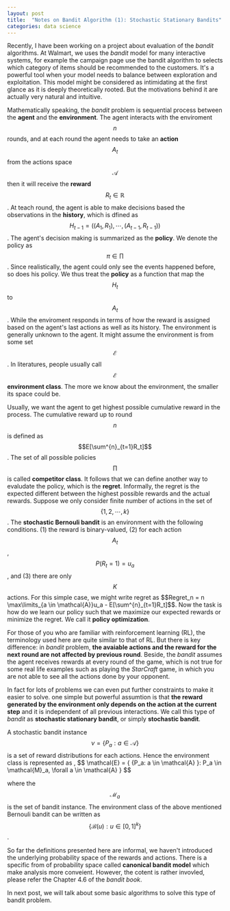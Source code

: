 ```yaml
---
layout: post
title:  "Notes on Bandit Algorithm (1): Stochastic Stationary Bandits"
categories: data science
---
```


Recently, I have been working on a project about evaluation of the _bandit_ algorithms. At Walmart, we uses the _bandit_ model for many interactive systems, for example the campaign page use the bandit algorithm to selects which category of items should be recommended to the customers. It's a powerful tool when your model needs to balance between exploration and exploitation. This model might be considered as intimidating at the first glance as it is deeply theoretically rooted. But the motivations behind it are actually very natural and intuitive. 

Mathematically speaking, the _bandit_ problem is sequential process between the __agent__ and the __environment__. The agent interacts with the enviroment $$n$$ rounds, and at each round the agent needs to take an __action__ $$A_t$$ from the actions space $$\mathcal{A}$$ then it will receive the __reward__ $$R_t \in \mathbb{R} $$. At teach round, the agent is able to make decisions based the observations in the __history__, which is dfined as $$H_{t-1} = ((A_1, R_1), \cdots, (A_{t-1}, R_{t-1}))$$. The agent's decision making is summarized as the __policy__. We denote the policy as $$\pi \in \prod$$. Since realistically, the agent could only see the events happened before, so does his policy. We thus treat the __policy__ as a function that map the $$H_t$$ to $$A_t$$. While the enviroment responds in terms of how the reward is assigned based on the agent's last actions as well as its history. The environment is generally unknown to the agent. It might assume the environment is from some set $$\mathcal{E}$$. In literatures, people usually call $$\mathcal{E}$$ __environment class__. The more we know about the environment, the smaller its space could be. 

Usually, we want the agent to get highest possible cumulative reward in the process. The cumulative reward up to round $$n$$ is defined as $$E[\sum^{n}_{t=1}R_t]$$. The set of all possible policies $$\prod$$ is called __competitor class__. It follows that we can define another way to evaludate the policy, which is the __regret__. Informally, the regret is the expected different between the highest possible rewards and the actual rewards. Suppose we only consider finite number of actions in the set of $$\{1, 2, \cdots, k\}$$. The __stochastic Bernouli bandit__ is an environment with the following conditions. (1) the reward is binary-valued, (2) for each action $$A_t$$,  $$P(R_t=1) = u_a$$, and (3) there are only $$K$$ actions. For this simple case, we might write regret as 
\$$Regret_n = n \max\limits_{a \in \mathcal{A}}u_a - E[\sum^{n}_{t=1}R_t]$$. 
Now the task is how do we learn our policy such that we maximize our expected rewards or minimize the regret. We call it __policy optimization__. 

For those of you who are familiar with reinforcement learning (RL), the terminology used here are quite similar to that of RL. But there is key difference: in _bandit_ problem, __the avaiable actions and the reward for the next round are not affected by previous round__. Beside, the _bandit_ assumes the agent receives rewards at every round of the game, which is not true for some real life examples such as playing the _StarCraft_ game, in which you are not able to see all the actions done by your opponent.

In fact for lots of problems we can even put further constraints to make it easier to solve. one simple but powerful assumtion is that __the reward generated by the environment only depends on the action at the current step__ and it is independent of all previous interactions. We call this type of _bandit_ as __stochastic stationary bandit__, or simply __stochastic bandit__.

A stochastic bandit instance $$\nu=\{P_a: a \in \mathcal{A} \}$$ is a set of reward distributions for each actions. Hence the environment class is represented as 
, \$$ \mathcal{E} = \{ \{P_a: a \in \mathcal{A} \}: P_a \in \mathcal{M}_a, \forall a \in \mathcal{A} \} $$

where the $$ \mathcal{M}_a $$ is the set of bandit instance. The environment class of the above mentioned Bernouli bandit can be written as $$ \{\mathcal{B}(u): u \in [0, 1]^k \}$$. 

So far the definitions presented here are informal, we haven't introduced the underlying probability space of the rewards and actions. There is a specific from of probability space called __canonical bandit model__ which make analysis more conveient. However, the cotent is rather invovled, please refer the Chapter 4.6 of the _bandit book_.

In next post, we will talk about some basic algorithms to solve this type of bandit problem.
